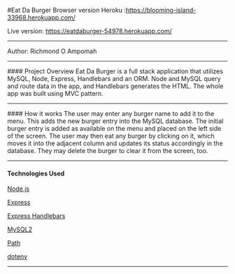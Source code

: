#Eat Da Burger
Browser version Heroku :https://blooming-island-33968.herokuapp.com/

Live version: https://eatdaburger-54978.herokuapp.com/
<hr>

Author: Richmond O Ampomah

<hr>
#### Project Overview
Eat Da Burger is a full stack application that utilizes MySQL, Node, Express, Handlebars and an ORM. Node and MySQL query and route data in the app, and Handlebars generates the HTML. The whole app was built using MVC pattern.
<hr>
#### How it works
The user may enter any burger name to add it to the menu. This adds the new burger entry into the MySQL database. The initial burger entry is added as available on the menu and placed on the left side of the screen. The user may then eat any burger by clicking on it, which moves it into the adjacent column and updates its status accordingly in the database. They may delete the burger to clear it from the screen, too.
<hr>

#### Technologies Used

[Node.js](https://nodejs.org/en/)

[Express](https://www.npmjs.com/package/express)

[Express Handlebars](https://www.npmjs.com/package/express-handlebars)

[MySQL2](https://www.npmjs.com/package/mysql2)

[Path](https://www.npmjs.com/package/path)

[dotenv](https://www.npmjs.com/package/dotenv)

<hr>

